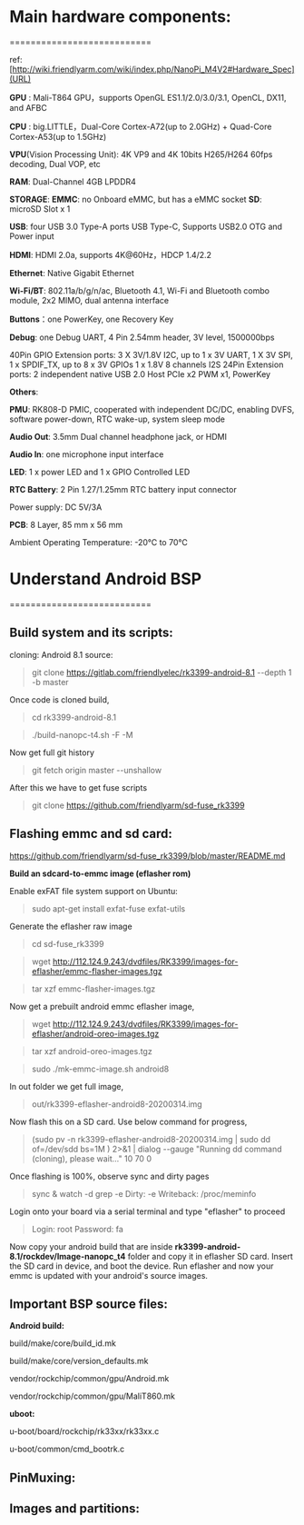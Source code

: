 # Main hardware components:
===========================

ref: [http://wiki.friendlyarm.com/wiki/index.php/NanoPi_M4V2#Hardware_Spec](URL)

**GPU** : Mali-T864 GPU，supports OpenGL ES1.1/2.0/3.0/3.1, OpenCL, DX11, and AFBC

**CPU** : big.LITTLE，Dual-Core Cortex-A72(up to 2.0GHz) + Quad-Core Cortex-A53(up to 1.5GHz)

**VPU**(Vision Processing Unit): 4K VP9 and 4K 10bits H265/H264 60fps decoding, Dual VOP, etc

**RAM**: Dual-Channel 4GB LPDDR4

**STORAGE**:
		**EMMC**: no Onboard eMMC, but has a eMMC socket
		**SD**: microSD Slot x 1

**USB**:
		four USB 3.0 Type-A ports
		USB Type-C, Supports USB2.0 OTG and Power input

**HDMI**: HDMI 2.0a, supports 4K@60Hz，HDCP 1.4/2.2

**Ethernet**: Native Gigabit Ethernet

**Wi-Fi/BT**: 802.11a/b/g/n/ac, Bluetooth 4.1, Wi-Fi and Bluetooth combo module, 2x2 MIMO, dual antenna interface

**Buttons**：one PowerKey, one Recovery Key

**Debug**: one Debug UART, 4 Pin 2.54mm header, 3V level, 1500000bps

40Pin GPIO Extension ports:
	3 X 3V/1.8V I2C, up to 1 x 3V UART, 1 X 3V SPI, 1 x SPDIF_TX, up to 8 x 3V GPIOs
	1 x 1.8V 8 channels I2S 
24Pin Extension ports:
	2 independent native USB 2.0 Host
	PCIe x2
   PWM x1, PowerKey

**Others**:

**PMU**: RK808-D PMIC, cooperated with independent DC/DC, enabling DVFS, software power-down, RTC wake-up, system sleep mode

**Audio Out**: 3.5mm Dual channel headphone jack, or HDMI

**Audio In**: one microphone input interface

**LED**: 1 x power LED and 1 x GPIO Controlled LED

**RTC Battery**: 2 Pin 1.27/1.25mm RTC battery input connector

Power supply: DC 5V/3A

**PCB**: 8 Layer, 85 mm x 56 mm

Ambient Operating Temperature: -20℃ to 70℃


# Understand Android BSP
===========================

**Build system and its scripts**:
-----------------------------
cloning:
Android 8.1 source:

> git clone https://gitlab.com/friendlyelec/rk3399-android-8.1 --depth 1 -b master

Once code is cloned build,

> cd rk3399-android-8.1

> ./build-nanopc-t4.sh -F -M

Now get full git history

> git fetch origin master --unshallow

After this we have to get fuse scripts

> git clone https://github.com/friendlyarm/sd-fuse_rk3399


**Flashing emmc and sd card**:
--------------------------
[https://github.com/friendlyarm/sd-fuse_rk3399/blob/master/README.md
](URL)

**Build an sdcard-to-emmc image (eflasher rom)**

Enable exFAT file system support on Ubuntu:

> sudo apt-get install exfat-fuse exfat-utils

Generate the eflasher raw image

> cd sd-fuse_rk3399

> wget http://112.124.9.243/dvdfiles/RK3399/images-for-eflasher/emmc-flasher-images.tgz

> tar xzf emmc-flasher-images.tgz

Now get a prebuilt android emmc eflasher image,

> wget http://112.124.9.243/dvdfiles/RK3399/images-for-eflasher/android-oreo-images.tgz

> tar xzf android-oreo-images.tgz

> sudo ./mk-emmc-image.sh android8

In out folder we get full image,

> out/rk3399-eflasher-android8-20200314.img

Now flash this on a SD card. Use below command for progress,

> (sudo pv -n rk3399-eflasher-android8-20200314.img | sudo dd of=/dev/sdd bs=1M ) 2>&1 | dialog --gauge "Running dd command (cloning), please wait..." 10 70 0

Once flashing is 100%, observe sync and dirty pages

> sync & watch -d grep -e Dirty: -e Writeback: /proc/meminfo

Login onto your board via a serial terminal and type "eflasher" to proceed

> Login: root
> Password: fa

Now copy your android build that are inside **rk3399-android-8.1/rockdev/Image-nanopc_t4** folder and copy it in eflasher SD card. Insert the SD card in device, and boot the device.
Run eflasher and now your emmc is updated with your android's source images.


**Important BSP source files:**
---------------------------

**Android build:**

build/make/core/build_id.mk

build/make/core/version_defaults.mk

vendor/rockchip/common/gpu/Android.mk

vendor/rockchip/common/gpu/MaliT860.mk


**uboot:**

u-boot/board/rockchip/rk33xx/rk33xx.c

u-boot/common/cmd_bootrk.c

PinMuxing:
----------




Images and partitions:
----------------------
